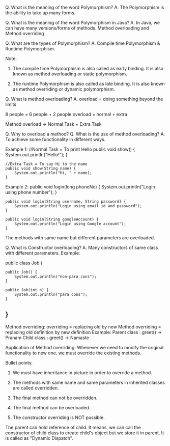 Q. What is the meaning of the word Polymorphism?
A. The Polymorphism is the ability to take up many forms.

Q. What is the meaning of the word Polymorphism in Java?
A. In Java, we can have many versions/forms of methods.
Method overloading and Method overriding

Q. What are the types of Polymorphism?
A. Compile time Polymorphism & Runtime Polymorphism.

Note: 
1. The compile time Polymorphism is also called as early binding. It is also known as method overloading or static polymorphism.

2. The runtime Polymorphism is also called as late binding. It is also known as method overriding or dynamic polymorphism.

Q. What is method overloading?
A. overload = doing something beyond the limits

8 people = 6 people + 2 people
overload = normal + extra

Method overload -> Normal Task + Extra Task

Q. Why to overload a method?
Q. What is the use of method overloading?
A. To achieve some functionality in different ways.

Example 1:
//Normal Task = To print Hello
	public void show() {
		System.out.println("Hello!");
	}
	
	//Extra Task = To say Hi to the name
	public void show(String name) {
		System.out.println("Hi, " + name);
	}

Example 2:
public void login(long phoneNo) {
		System.out.println("Login using phone number");
	}


	public void login(String username, String password) {
		System.out.println("Login using email id and password");
	}
	
	public void login(String googleAccount) {
		System.out.println("Login using Google account");
	}

The methods with same name but different parameters are overloaded.

Q. What is Constructor overloading?
A. Many constructors of same class with different parameters.
Example:

public class Job {
	
	public Job() {
		System.out.println("non-para cons");
	}
	
	public Job(int n) {
		System.out.println("para cons");
	}
}
-----------------------------------------------------------------------------------------------------------------------------------------------------------------------------------------
Method overriding:
overriding = replacing old by new
Method overriding = replacing old definition by new definition
Example:
Parent class : greet() -> Pranam
Child class : greet() -> Namaste

Application of Method overriding:
Whenever we need to modify the original functionality to new one. we must override the existing methods.

Bullet points:

1. We must have inheritance in picture in order to override a method.

2. The methods with same name and same parameters in inherited classes are called overridden.

3. The final method can not be overridden.

4. The final method can be overloaded.

5. The constructor overriding is NOT possible.

The parent can hold reference of child. It means, we can call the constructor of child class to create child's object but we store it in parent. It is called as "Dynamic Dispatch".

